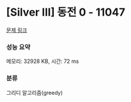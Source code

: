 # [Silver III] 동전 0 - 11047 

[문제 링크](https://www.acmicpc.net/problem/11047) 

### 성능 요약

메모리: 32928 KB, 시간: 72 ms

### 분류

그리디 알고리즘(greedy)

